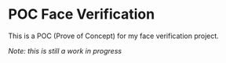 # POC Face Verification

This is a POC (Prove of Concept) for my face verification project.

*Note: this is still a work in progress*
